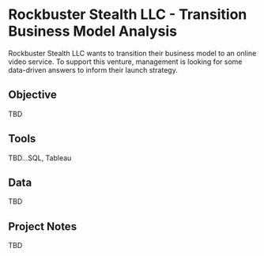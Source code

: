 # Rockbuster Stealth LLC - Transition Business Model Analysis
Rockbuster Stealth LLC wants to transition their business model to an online video service. To support this venture, management is looking for some data-driven answers to inform their launch strategy.

## Objective
TBD

## Tools
TBD...SQL, Tableau

## Data
TBD

## Project Notes
TBD
